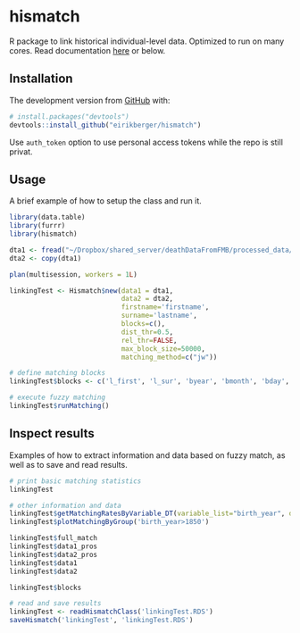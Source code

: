 # hismatch
R package to link historical individual-level data. Optimized to run on many cores. Read documentation [here](https://eirikberger.github.io/hismatch/) or below. 

## Installation

The development version from [GitHub](https://github.com/) with:

``` r
# install.packages("devtools")
devtools::install_github("eirikberger/hismatch")
```

Use `auth_token` option to use personal access tokens while the repo is still privat.

## Usage

A brief example of how to setup the class and run it. 

``` r
library(data.table)
library(furrr)
library(hismatch)

dta1 <- fread("~/Dropbox/shared_server/deathDataFromFMB/processed_data/dar_1928-1945.csv")[1:1000]
dta2 <- copy(dta1)

plan(multisession, workers = 1L)

linkingTest <- Hismatch$new(data1 = dta1,
                            data2 = dta2, 
                            firstname='firstname', 
                            surname='lastname',
                            blocks=c(),
                            dist_thr=0.5, 
                            rel_thr=FALSE, 
                            max_block_size=50000, 
                            matching_method=c("jw"))

# define matching blocks
linkingTest$blocks <- c('l_first', 'l_sur', 'byear', 'bmonth', 'bday', 'male')

# execute fuzzy matching
linkingTest$runMatching()
```

## Inspect results

Examples of how to extract information and data based on fuzzy match, as well as to save and read results. 

``` r
# print basic matching statistics
linkingTest

# other information and data
linkingTest$getMatchingRatesByVariable_DT(variable_list="birth_year", data=linkingTest$data1_pros)
linkingTest$plotMatchingByGroup('birth_year>1850')

linkingTest$full_match
linkingTest$data1_pros
linkingTest$data2_pros
linkingTest$data1
linkingTest$data2

linkingTest$blocks 

# read and save results
linkingTest <- readHismatchClass('linkingTest.RDS')
saveHismatch('linkingTest', 'linkingTest.RDS')
```
